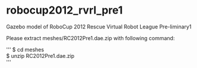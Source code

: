 # robocup2012_rvrl_pre1
Gazebo model of RoboCup 2012 Rescue Virtual Robot League Pre-liminary1  

Please extract meshes/RC2012Pre1.dae.zip with following command:  

'''
  $ cd meshes  
  $ unzip RC2012Pre1.dae.zip  
'''
